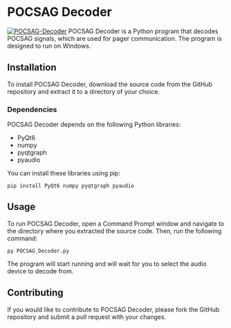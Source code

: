 # POCSAG Decoder
[![POCSAG-Decoder](https://github.com/02bwilson/POCSAG-Decoder/actions/workflows/main.yml/badge.svg)](https://github.com/02bwilson/POCSAG-Decoder/actions/workflows/main.yml)
POCSAG Decoder is a Python program that decodes POCSAG signals, which are used for pager communication. The program is designed to run on Windows.

## Installation

To install POCSAG Decoder, download the source code from the GitHub repository and extract it to a directory of your choice.

### Dependencies

POCSAG Decoder depends on the following Python libraries:

- PyQt6
- numpy
- pyqtgraph
- pyaudio

You can install these libraries using pip:

```
pip install PyQt6 numpy pyqtgraph pyaudio
```


## Usage

To run POCSAG Decoder, open a Command Prompt window and navigate to the directory where you extracted the source code. Then, run the following command:

```
py POCSAG_Decoder.py
```


The program will start running and will wait for you to select the audio device to decode from.

## Contributing

If you would like to contribute to POCSAG Decoder, please fork the GitHub repository and submit a pull request with your changes.

